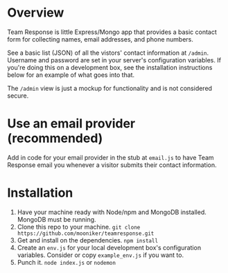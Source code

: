 # Overview

Team Response is little Express/Mongo app that provides a basic contact form for collecting names, email addresses, and phone numbers.

See a basic list (JSON) of all the vistors' contact information at `/admin`. Username and password are set in your server's configuration variables. If you're doing this on a development box, see the installation instructions below for an example of what goes into that.

The `/admin` view is just a mockup for functionality and is not considered secure.

# Use an email provider (recommended)

Add in code for your email provider in the stub at `email.js` to have Team Response email you whenever a visitor submits their contact information.

# Installation

1. Have your machine ready with Node/npm and MongoDB installed. MongoDB must be running.
2. Clone this repo to your machine. `git clone https://github.com/mooniker/teamresponse.git`
3. Get and install on the dependencies. `npm install`
4. Create an `env.js` for your local development box's configuration variables. Consider or copy `example_env.js` if you want to.
5. Punch it. `node index.js` or `nodemon`
